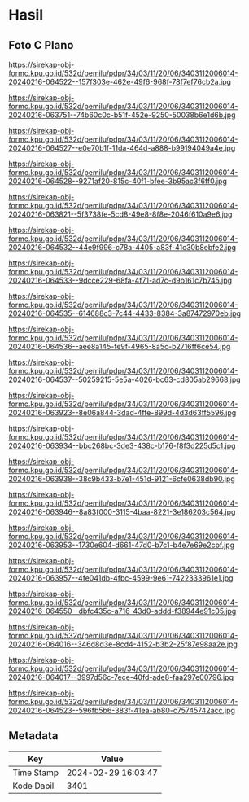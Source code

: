 # Hasil

## Foto C Plano

https://sirekap-obj-formc.kpu.go.id/532d/pemilu/pdpr/34/03/11/20/06/3403112006014-20240216-064522--157f303e-462e-49f6-968f-78f7ef76cb2a.jpg

https://sirekap-obj-formc.kpu.go.id/532d/pemilu/pdpr/34/03/11/20/06/3403112006014-20240216-063751--74b60c0c-b51f-452e-9250-50038b6e1d6b.jpg

https://sirekap-obj-formc.kpu.go.id/532d/pemilu/pdpr/34/03/11/20/06/3403112006014-20240216-064527--e0e70b1f-11da-464d-a888-b99194049a4e.jpg

https://sirekap-obj-formc.kpu.go.id/532d/pemilu/pdpr/34/03/11/20/06/3403112006014-20240216-064528--9271af20-815c-40f1-bfee-3b95ac3f6ff0.jpg

https://sirekap-obj-formc.kpu.go.id/532d/pemilu/pdpr/34/03/11/20/06/3403112006014-20240216-063821--5f3738fe-5cd8-49e8-8f8e-2046f610a9e6.jpg

https://sirekap-obj-formc.kpu.go.id/532d/pemilu/pdpr/34/03/11/20/06/3403112006014-20240216-064532--44e9f996-c78a-4405-a83f-41c30b8ebfe2.jpg

https://sirekap-obj-formc.kpu.go.id/532d/pemilu/pdpr/34/03/11/20/06/3403112006014-20240216-064533--9dcce229-68fa-4f71-ad7c-d9b161c7b745.jpg

https://sirekap-obj-formc.kpu.go.id/532d/pemilu/pdpr/34/03/11/20/06/3403112006014-20240216-064535--614688c3-7c44-4433-8384-3a87472970eb.jpg

https://sirekap-obj-formc.kpu.go.id/532d/pemilu/pdpr/34/03/11/20/06/3403112006014-20240216-064536--aee8a145-fe9f-4965-8a5c-b2716ff6ce54.jpg

https://sirekap-obj-formc.kpu.go.id/532d/pemilu/pdpr/34/03/11/20/06/3403112006014-20240216-064537--50259215-5e5a-4026-bc63-cd805ab29668.jpg

https://sirekap-obj-formc.kpu.go.id/532d/pemilu/pdpr/34/03/11/20/06/3403112006014-20240216-063923--8e06a844-3dad-4ffe-899d-4d3d63ff5596.jpg

https://sirekap-obj-formc.kpu.go.id/532d/pemilu/pdpr/34/03/11/20/06/3403112006014-20240216-063934--bbc268bc-3de3-438c-b176-f8f3d225d5c1.jpg

https://sirekap-obj-formc.kpu.go.id/532d/pemilu/pdpr/34/03/11/20/06/3403112006014-20240216-063938--38c9b433-b7e1-451d-9121-6cfe0638db90.jpg

https://sirekap-obj-formc.kpu.go.id/532d/pemilu/pdpr/34/03/11/20/06/3403112006014-20240216-063946--8a83f000-3115-4baa-8221-3e186203c564.jpg

https://sirekap-obj-formc.kpu.go.id/532d/pemilu/pdpr/34/03/11/20/06/3403112006014-20240216-063953--1730e604-d661-47d0-b7c1-b4e7e69e2cbf.jpg

https://sirekap-obj-formc.kpu.go.id/532d/pemilu/pdpr/34/03/11/20/06/3403112006014-20240216-063957--4fe041db-4fbc-4599-9e61-7422333961e1.jpg

https://sirekap-obj-formc.kpu.go.id/532d/pemilu/pdpr/34/03/11/20/06/3403112006014-20240216-064550--dbfc435c-a716-43d0-addd-f38944e91c05.jpg

https://sirekap-obj-formc.kpu.go.id/532d/pemilu/pdpr/34/03/11/20/06/3403112006014-20240216-064016--346d8d3e-8cd4-4152-b3b2-25f87e98aa2e.jpg

https://sirekap-obj-formc.kpu.go.id/532d/pemilu/pdpr/34/03/11/20/06/3403112006014-20240216-064017--3997d56c-7ece-40fd-ade8-faa297e00796.jpg

https://sirekap-obj-formc.kpu.go.id/532d/pemilu/pdpr/34/03/11/20/06/3403112006014-20240216-064523--596fb5b6-383f-41ea-ab80-c75745742acc.jpg


## Metadata

| Key        | Value               |
| ---------- | ------------------- |
| Time Stamp | 2024-02-29 16:03:47 |
| Kode Dapil | 3401                |



